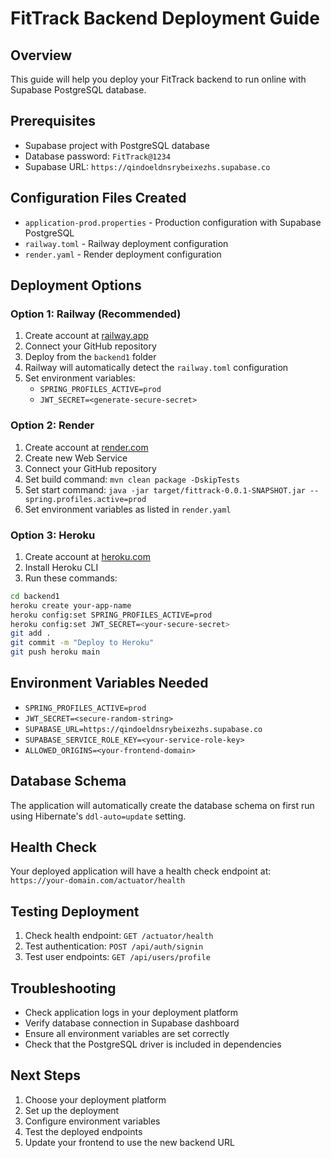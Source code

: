 # FitTrack Backend Deployment Guide

## Overview
This guide will help you deploy your FitTrack backend to run online with Supabase PostgreSQL database.

## Prerequisites
- Supabase project with PostgreSQL database
- Database password: `FitTrack@1234`
- Supabase URL: `https://qindoeldnsrybeixezhs.supabase.co`

## Configuration Files Created
- `application-prod.properties` - Production configuration with Supabase PostgreSQL
- `railway.toml` - Railway deployment configuration
- `render.yaml` - Render deployment configuration

## Deployment Options

### Option 1: Railway (Recommended)
1. Create account at [railway.app](https://railway.app)
2. Connect your GitHub repository
3. Deploy from the `backend1` folder
4. Railway will automatically detect the `railway.toml` configuration
5. Set environment variables:
   - `SPRING_PROFILES_ACTIVE=prod`
   - `JWT_SECRET=<generate-secure-secret>`

### Option 2: Render
1. Create account at [render.com](https://render.com)
2. Create new Web Service
3. Connect your GitHub repository
4. Set build command: `mvn clean package -DskipTests`
5. Set start command: `java -jar target/fittrack-0.0.1-SNAPSHOT.jar --spring.profiles.active=prod`
6. Set environment variables as listed in `render.yaml`

### Option 3: Heroku
1. Create account at [heroku.com](https://heroku.com)
2. Install Heroku CLI
3. Run these commands:
```bash
cd backend1
heroku create your-app-name
heroku config:set SPRING_PROFILES_ACTIVE=prod
heroku config:set JWT_SECRET=<your-secure-secret>
git add .
git commit -m "Deploy to Heroku"
git push heroku main
```

## Environment Variables Needed
- `SPRING_PROFILES_ACTIVE=prod`
- `JWT_SECRET=<secure-random-string>`
- `SUPABASE_URL=https://qindoeldnsrybeixezhs.supabase.co`
- `SUPABASE_SERVICE_ROLE_KEY=<your-service-role-key>`
- `ALLOWED_ORIGINS=<your-frontend-domain>`

## Database Schema
The application will automatically create the database schema on first run using Hibernate's `ddl-auto=update` setting.

## Health Check
Your deployed application will have a health check endpoint at:
`https://your-domain.com/actuator/health`

## Testing Deployment
1. Check health endpoint: `GET /actuator/health`
2. Test authentication: `POST /api/auth/signin`
3. Test user endpoints: `GET /api/users/profile`

## Troubleshooting
- Check application logs in your deployment platform
- Verify database connection in Supabase dashboard
- Ensure all environment variables are set correctly
- Check that the PostgreSQL driver is included in dependencies

## Next Steps
1. Choose your deployment platform
2. Set up the deployment
3. Configure environment variables
4. Test the deployed endpoints
5. Update your frontend to use the new backend URL